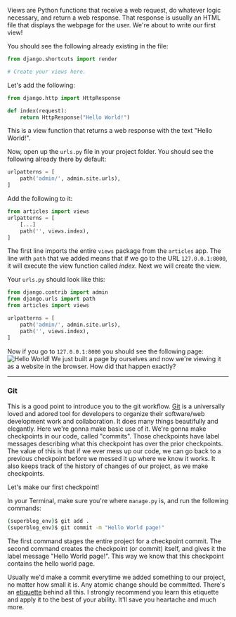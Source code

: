 Views are Python functions that receive a web request, do whatever logic necessary, and return a web response. That response is usually an HTML file that displays the webpage for the user. We're about to write our first view!

You should see the following already existing in the file:

```python
from django.shortcuts import render

# Create your views here.

```

Let's add the following:

```python
from django.http import HttpResponse

def index(request):
    return HttpResponse("Hello World!")
```

This is a view function that returns a web response with the text "Hello World!".

Now, open up the `urls.py` file in your project folder. You should see the following already there by default:

```python
urlpatterns = [
    path('admin/', admin.site.urls),
]
```

Add the following to it:

```python
from articles import views
urlpatterns = [
    [...]
    path('', views.index),
]
```

The first line imports the entire `views` package from the `articles` app. The line with `path` that we added means that if we go to the URL `127.0.0.1:8000`, it will execute the view function called _index_. Next we will create the view.

Your `urls.py` should look like this:

```python
from django.contrib import admin
from django.urls import path
from articles import views

urlpatterns = [
    path('admin/', admin.site.urls),
    path('', views.index),
]
```

Now if you go to `127.0.0.1:8000` you should see the following page:
![Hello World!](https://i.imgur.com/qFh3OTR.png)
We just built a page by ourselves and now we're viewing it as a website in the browser. How did that happen exactly?

---

### Git

This is a good point to introduce you to the git workflow. [Git](https://git-scm.com/) is a universally loved and adored tool for developers to organize their software/web development work and collaboration. It does many things beautifully and elegantly. Here we're gonna make basic use of it. We're gonna make checkpoints in our code, called "commits". Those checkpoints have label messages describing what this checkpoint has over the prior checkpoints. The value of this is that if we ever mess up our code, we can go back to a previous checkpoint before we messed it up where we know it works. It also keeps track of the history of changes of our project, as we make checkpoints.

Let's make our first checkpoint!

In your Terminal, make sure you're where `manage.py` is, and run the following commands:

```bash
(superblog_env)$ git add .
(superblog_env)$ git commit -m "Hello World page!"
```

The first command stages the entire project for a checkpoint commit. The second command creates the checkpoint (or commit) itself, and gives it the label message "Hello World page!". This way we know that this checkpoint contains the hello world page.

Usually we'd make a commit everytime we added something to our project, no matter how small it is. Any atomic change should be committed. There's an [etiquette](https://github.com/trein/dev-best-practices/wiki/Git-Commit-Best-Practices) behind all this. I strongly recommend you learn this etiquette and apply it to the best of your ability. It'll save you heartache and much more.
